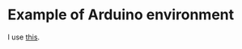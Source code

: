 # Example of Arduino environment   
I use [this](https://github.com/nopnop2002/Arduino-si4432).   

